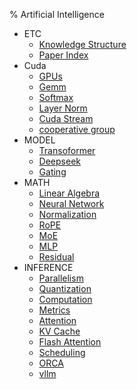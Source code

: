 % Artificial Intelligence

- ETC
    - [Knowledge Structure](./knowledge_structure.md)
    - [Paper Index](./Paper_Index.md)
- Cuda
    - [GPUs](./GPUs.md)
    - [Gemm](./gemm.md)
    - [Softmax](./softmax.md)
    - [Layer Norm](./layernorm.md)
    - [Cuda Stream](./cuda_stream.md)
    - [cooperative group](./cooperative_group.md)
- MODEL
    - [Transoformer](./Transoformer.md)
    - [Deepseek](./Deepseek.md)
    - [Gating](./Gating.md)
- MATH
    - [Linear Algebra](./Linear_Algebra.md)
    - [Neural Network](./neural_network.md)
    - [Normalization](./Normalization.md)
    - [RoPE](./RoPE.md)
    - [MoE](./MoE.md)
    - [MLP](./MLP.md)
    - [Residual](./Residual.md)
- INFERENCE
    - [Parallelism](./Parallelism.md)
    - [Quantization](./Quantization.md)
    - [Computation](./Computation.md)
    - [Metrics](./Metrics.md)
    - [Attention](./Attention.md)
    - [KV Cache](./KV_Cache.md)
    - [Flash Attention](./Flash_Attention.md)
    - [Scheduling](./Scheduling.md)
    - [ORCA](./ORCA.md)
    - [vllm](./vllm.md)
